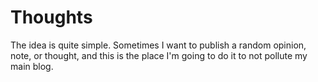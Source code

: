 # Thoughts

The idea is quite simple. Sometimes I want to publish a random opinion, note, or
thought, and this is the place I'm going to do it to not pollute my main blog.
